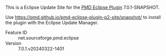This is a Eclipse Update Site for the [PMD Eclipse Plugin](https://github.com/pmd/pmd-eclipse-plugin/) 7.0.1-SNAPSHOT.

Use <https://pmd.github.io/pmd-eclipse-plugin-p2-site/snapshot/> to install the plugin with the Eclipse Update Manager.

<dl>
  <dt>Feature ID</dt>
  <dd>net.sourceforge.pmd.eclipse</dd>
  <dt>Version</dt>
  <dd>7.0.1.v20240322-1401</dd>
</dl>


